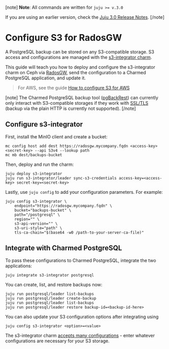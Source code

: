 [note]
**Note**: All commands are written for `juju >= v.3.0`

If you are using an earlier version, check the [Juju 3.0 Release Notes](https://juju.is/docs/juju/roadmap#heading--juju-3-0-0---22-oct-2022).
[/note]

# Configure S3 for RadosGW

A PostgreSQL backup can be stored on any S3-compatible storage. S3 access and configurations are managed with the [s3-integrator charm](https://charmhub.io/s3-integrator).

This guide will teach you how to deploy and configure the s3-integrator charm on Ceph via [RadosGW](https://docs.ceph.com/en/quincy/man/8/radosgw/), send the configuration to a Charmed PostgreSQL application, and update it. 
> For AWS, see the guide [How to configure S3 for AWS](/t/9681)

[note]
The Charmed PostgreSQL backup tool ([pgBackRest](https://pgbackrest.org/)) can currently only interact with S3-compatible storages if they work with [SSL/TLS](https://github.com/pgbackrest/pgbackrest/issues/2340) (backup via the plain HTTP is currently not supported).
[/note]

## Configure s3-integrator
First, install the MinIO client and create a bucket:
```shell
mc config host add dest https://radosgw.mycompany.fqdn <access-key> <secret-key> --api S3v4 --lookup path
mc mb dest/backups-bucket
```
Then, deploy and run the charm:
```shell
juju deploy s3-integrator
juju run s3-integrator/leader sync-s3-credentials access-key=<access-key> secret-key=<secret-key> 
```
Lastly, use `juju config` to add your configuration parameters. For example:
```shell
juju config s3-integrator \
    endpoint="https://radosgw.mycompany.fqdn" \
    bucket="backups-bucket" \
    path="/postgresql" \
    region="" \
    s3-api-version="" \
    s3-uri-style="path" \
    tls-ca-chain="$(base64 -w0 /path-to-your-server-ca-file)"
```
## Integrate with Charmed PostgreSQL
To pass these configurations to Charmed PostgreSQL, integrate the two applications:
```shell
juju integrate s3-integrator postgresql
```
You can create, list, and restore backups now:
```shell
juju run postgresql/leader list-backups 
juju run postgresql/leader create-backup 
juju run postgresql/leader list-backups 
juju run postgresql/leader restore backup-id=<backup-id-here> 
```

You can also update your S3 configuration options after integrating using
```shell
juju config s3-integrator <option>=<value>
```
The s3-integrator charm [accepts many configurations](https://charmhub.io/s3-integrator/configure) - enter whatever configurations are necessary for your S3 storage.
